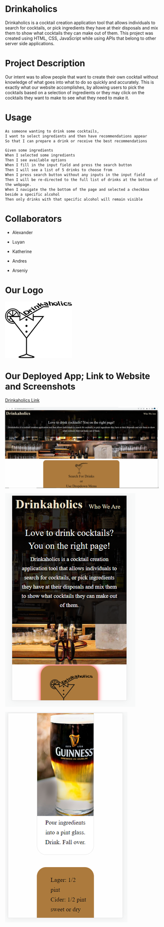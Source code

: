 # Drinkaholics
Drinkaholics is a cocktail creation application tool that allows individuals to search for cocktails, or pick ingredients they have at their disposals and mix them to show what cocktails they can make out of them. This project was created using HTML, CSS, JavaScript while using APIs that belong to other server side applications.

# Project Description
Our intent was to allow people that want to create their own cocktail without knowledge of what goes into what to do so quickly and accurately. This is exactly what our website accomplishes, by allowing users to pick the cocktails based on a selection of ingredients or they may click on the cocktails they want to make to see what they need to make it.

# Usage
```
As someone wanting to drink some cocktails,
I want to select ingredients and then have recommendations appear
So that I can prepare a drink or receive the best recommendations
```
```
Given some ingredients
When I selected some ingredients
Then I see available options
When I fill in the input field and press the search button
Then I will see a list of 5 drinks to choose from
When I press search button without any inputs in the input field
Then I will be re-directed to the full list of drinks at the bottom of the webpage.
When I navigate the the bottom of the page and selected a checkbox beside a specific alcohol
Then only drinks with that specific alcohol will remain visible
```

# Collaborators
* Alexander

* Luyan

* Katherine

* Andres

* Arseniy

# Our Logo
![our logo here](https://github.com/Drinkaholics/Drinkaholics/blob/main/assets/img/logo1.png)

# Our Deployed App; Link to Website and Screenshots
[Drinkaholics Link](https://drinkaholics.github.io/Drinkaholics/)

![screenshots of our website on multiple platforms](https://github.com/Drinkaholics/Drinkaholics/blob/main/assets/img/screenshot_1.png)

![screenshot 2](https://github.com/Drinkaholics/Drinkaholics/blob/main/assets/img/screenshot_2.png)

![screenshot 3](https://github.com/Drinkaholics/Drinkaholics/blob/main/assets/img/screenshot_3.png)


